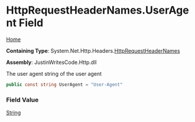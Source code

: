 # HttpRequestHeaderNames\.UserAgent Field

[Home](../../../../README.md)

**Containing Type**: System\.Net\.Http\.Headers\.[HttpRequestHeaderNames](../README.md)

**Assembly**: JustinWritesCode\.Http\.dll

  
The user agent string of the user agent

```csharp
public const string UserAgent = "User-Agent"
```

### Field Value

[String](https://docs.microsoft.com/en-us/dotnet/api/system.string)

